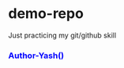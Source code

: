 # demo-repo

Just practicing my git/github skill
<br>

<h3 style="color🌤️"></h3>
<h3 style="color:blue">Author-Yash()</h3>
